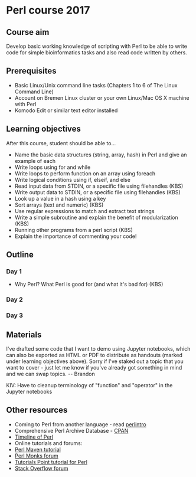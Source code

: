 # Perl course 2017 

## Course aim
Develop basic working knowledge of scripting with Perl to be able to write code for simple bioinformatics tasks and also read code written by others. 

## Prerequisites
 * Basic Linux/Unix command line tasks (Chapters 1 to 6 of The Linux Command Line)
 * Account on Bremen Linux cluster or your own Linux/Mac OS X machine with Perl
 * Komodo Edit or similar text editor installed

## Learning objectives
After this course, student should be able to...
 * Name the basic data structures (string, array, hash) in Perl and give an example of each
 * Write loops using for and while
 * Write loops to perform function on an array using foreach
 * Write logical conditions using if, elseif, and else
 * Read input data from STDIN, or a specific file using filehandles (KBS)
 * Write output data to STDIN, or a specific file using filehandles (KBS)
 * Look up a value in a hash using a key
 * Sort arrays (text and numeric) (KBS)
 * Use regular expressions to match and extract text strings
 * Write a simple subroutine and explain the benefit of modularization (KBS)
 * Running other programs from a perl script (KBS)
 * Explain the importance of commenting your code!

## Outline

### Day 1
 * Why Perl? What Perl is good for (and what it's bad for) (KBS)

### Day 2

### Day 3

## Materials

I've drafted some code that I want to demo using Jupyter notebooks, which can also be exported as HTML or PDF to distribute as handouts (marked under learning objectives above). Sorry if I've staked out a topic that you want to cover - just let me know if you've already got something in mind and we can swap topics. -- Brandon

KIV: Have to cleanup terminology of "function" and "operator" in the Jupyter notebooks

## Other resources

 * Coming to Perl from another language - read [perlintro](http://perldoc.perl.org/perlintro.html)
 * Comprehensive Perl Archive Database - [CPAN](http://www.cpan.org)
 * [Timeline of Perl](http://history.perl.org/PerlTimeline.html)
 * Online tutorials and forums: 
  * [Perl Maven tutorial](https://perlmaven.com/perl-tutorial)
  * [Perl Monks forum](http://www.perlmonks.org)
  * [Tutorials Point tutorial for Perl](https://www.tutorialspoint.com/perl/)
  * [Stack Overflow forum](http://stackoverflow.com)